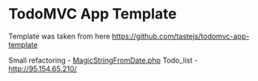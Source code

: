 # TodoMVC App Template

Template was taken from here https://github.com/tastejs/todomvc-app-template

Small refactoring - [MagicStringFromDate.php](https://github.com/ElerGard/Todo_list/blob/master/small_task/MagicStringFromDate.php)
Todo_list - http://95.154.65.210/
